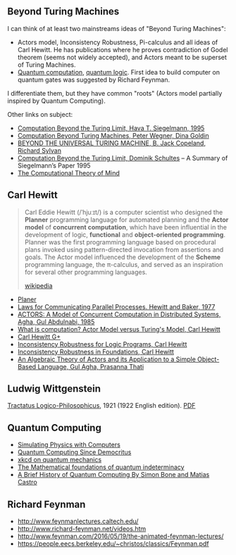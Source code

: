 ## Beyond Turing Machines

I can think of at least two mainstreams ideas of "Beyond Turing Machines":

 - Actors model, Inconsistency Robustness, Pi-calculus and all ideas of Carl Hewitt. He has publications where he proves contradiction of Godel theorem (seems not widely accepted), and Actors meant to be superset of Turing Machines.
 - [Quantum computation](https://quantiki.org/wiki/basic-concepts-quantum-computation), [quantum logic](http://plato.stanford.edu/entries/qt-quantlog/). First idea to build computer on quantum gates was suggested by Richard Feynman.

I differentiate them, but they have common "roots" (Actors model partially inspired by Quantum Computing).

Other links on subject:

 - [Computation Beyond the Turing Limit, Hava T. Siegelmann, 1995](http://binds.cs.umass.edu/papers/1995_Siegelmann_Science.pdf)
 - [Computation Beyond Turing Machines, Peter Wegner, Dina Goldin](http://oldblog.computationalcomplexity.org/media/Wegner-Goldin.pdf)
 - [BEYOND THE UNIVERSAL TURING MACHINE, B. Jack Copeland, Richard Sylvan](http://www.alanturing.net/turing_archive/pages/pub/beyond/beyond.pdf)
 - [Computation Beyond the Turing Limit, Dominik Schultes](http://algo2.iti.kit.edu/schultes/umc/umcasg5.pdf) – A Summary of Siegelmann’s Paper 1995
 - [The Computational Theory of Mind](http://plato.stanford.edu/entries/computational-mind/)

## Carl Hewitt

> Carl Eddie Hewitt (/ˈhjuːɪt/) is a computer scientist who designed the **Planner** programming language for automated planning and the **Actor model** of **concurrent computation**, which have been influential in the development of logic, **functional** and **object-oriented programming**. Planner was the first programming language based on procedural plans invoked using pattern-directed invocation from assertions and goals. The Actor model influenced the development of the **Scheme** programming language, the π-calculus, and served as an inspiration for several other programming languages.
>
> [wikipedia](https://en.wikipedia.org/wiki/Carl_Hewitt)

 - [Planer](https://dspace.mit.edu/bitstream/handle/1721.1/6171/AIM-168.pdf?sequence=2)
 - [Laws for Communicating Parallel Processes. Hewitt and Baker, 1977](https://dspace.mit.edu/bitstream/handle/1721.1/41962/AI_WP_134A.pdf)
 - [ACTORS: A Model of Concurrent Computation in Distributed Systems, Agha, Gul Abdulnabi, 1985](https://dspace.mit.edu/handle/1721.1/6952)
 - [What is computation? Actor Model versus Turing's Model, Carl Hewitt](https://docs.google.com/file/d/0B79uetkQ_hCKTjRMN1JUVTl5M2s/edit)
 - [Carl Hewitt G+](https://plus.google.com/+CarlHewitt-StandardIoT/posts)
 - [Inconsistency Robustness for Logic Programs, Carl Hewitt](https://arxiv.org/pdf/0904.3036.pdf)
 - [Inconsistency Robustness in Foundations, Carl Hewitt](https://hal.archives-ouvertes.fr/hal-01148293v11/document)
 - [An Algebraic Theory of Actors and its Application to a Simple Object-Based Language, Gul Agha, Prasanna Thati](http://formal.cs.uiuc.edu/papers/ATactors_festschrift.pdf)

## Ludwig Wittgenstein

[Tractatus Logico-Philosophicus](http://www.gutenberg.org/ebooks/5740), 1921 (1922 English edition). [PDF](http://www.gutenberg.org/files/5740/5740-pdf.pdf?session_id=fc58422ce3bcab17bd5b1c6358d6160d47631f6c)

## Quantum Computing

 - [Simulating Physics with Computers](http://www.wisdom.weizmann.ac.il/~naor/COURSE/feynman-simulating.pdf)
 - [Quantum Computing Since Democritus](http://www.scottaaronson.com/democritus/)
 - [xkcd on quantum mechanics](https://www.explainxkcd.com/wiki/index.php/1240:_Quantum_Mechanics)
 - [The Mathematical foundations of quantum indeterminacy](http://vixra.org/pdf/1604.0300v3.pdf)
 - [A Brief History of Quantum Computing By Simon Bone and Matias Castro](http://www.doc.ic.ac.uk/~nd/surprise_97/journal/vol4/spb3)

## Richard Feynman

 - http://www.feynmanlectures.caltech.edu/
 - http://www.richard-feynman.net/videos.htm
 - http://www.feynman.com/2016/05/19/the-animated-feynman-lectures/
 - https://people.eecs.berkeley.edu/~christos/classics/Feynman.pdf

